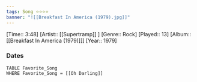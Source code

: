```yaml
---
tags: Song ⭐⭐⭐⭐ 
banner: "![[Breakfast In America (1979).jpg]]"
---
```

[Time:: 3:48]
[Artist:: [[Supertramp]] ]
[Genre:: Rock]
[Played:: 13]
[Album:: [[Breakfast In America (1979)]]]
[Year:: 1979]
### Dates
````dataview
TABLE Favorite_Song
WHERE Favorite_Song = [[Oh Darling]]
````